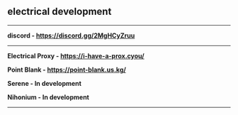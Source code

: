 ## electrical development

-------------------------------------------------------------
**discord - https://discord.gg/2MgHCyZruu**

-------------------------------------------------------------

**Electrical Proxy - https://i-have-a-prox.cyou/**

**Point Blank - https://point-blank.us.kg/**

**Serene - In development**

**Nihonium - In development**

------------------------------------------------------------
